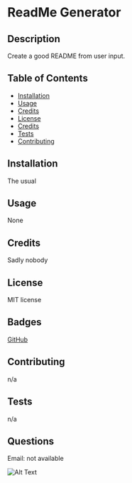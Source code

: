 # ReadMe Generator

## Description
Create a good README from user input.

## Table of Contents

* [Installation](#installation)
* [Usage](#usage)
* [Credits](#credits)
* [License](#license)
* [Credits](#credits)
* [Tests](#tests)
* [Contributing](#contributing)
## Installation
The usual

## Usage
None

## Credits
Sadly nobody

## License
MIT license

## Badges
[GitHub](https://img.shields.io/badge/license-MIT-green)

## Contributing
n/a

## Tests
n/a

## Questions
Email: not available

![Alt Text](https://avatars2.githubusercontent.com/u/59843398?v=4)